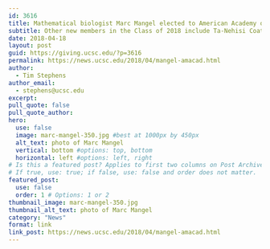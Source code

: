 ```yaml
---
id: 3616
title: Mathematical biologist Marc Mangel elected to American Academy of Arts and Sciences
subtitle: Other new members in the Class of 2018 include Ta-Nehisi Coates, Tom Hanks, Barack Obama, and Sonia Sotomayor
date: 2018-04-18
layout: post
guid: https://giving.ucsc.edu/?p=3616
permalink: https://news.ucsc.edu/2018/04/mangel-amacad.html
author:
  - Tim Stephens
author_email:
  - stephens@ucsc.edu
excerpt: 
pull_quote: false
pull_quote_author:
hero:
  use: false
  image: marc-mangel-350.jpg #best at 1000px by 450px
  alt_text: photo of Marc Mangel
  vertical: bottom #options: top, bottom
  horizontal: left #options: left, right
# Is this a featured post? Applies to first two columns on Post Archive Page.
# If true, use: true; if false, use: false and order does not matter.
featured_post:
  use: false
  order: 1 # Options: 1 or 2
thumbnail_image: marc-mangel-350.jpg
thumbnail_alt_text: photo of Marc Mangel
category: "News"
format: link
link_post: https://news.ucsc.edu/2018/04/mangel-amacad.html
---
```


